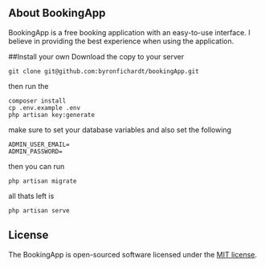 ## About BookingApp

BookingApp is a free booking application with an easy-to-use interface. I believe in providing the best experience when using the application.

##Install your own
Download the copy to your server
```
git clone git@github.com:byronfichardt/bookingApp.git
```
 then run the 
```
composer install
cp .env.example .env
php artisan key:generate
```
make sure to set your database variables
and also set the following

```
ADMIN_USER_EMAIL=
ADMIN_PASSWORD=
```

then you can run 
```
php artisan migrate
```

all thats left is 
```
php artisan serve
```

## License

The BookingApp is open-sourced software licensed under the [MIT license](https://opensource.org/licenses/MIT).
